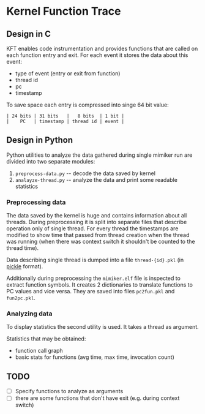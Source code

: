 # Kernel Function Trace


## Design in C

KFT enables code instrumentation and provides functions that are called on each function
entry and exit.
For each event it stores the data about this event:
- type of event (entry or exit from function)
- thread id
- pc
- timestamp

To save space each entry is compressed into singe 64 bit value:
```
| 24 bits | 31 bits   |   8 bits  | 1 bit |
|    PC   | timestamp | thread id | event |
```


## Design in Python

Python utilities to analyze the data gathered during single mimiker run are divided into
two separate modules:

1. `preprocess-data.py` -- decode the data saved by kernel
2. `analayze-thread.py` -- analyze the data and print some readable statistics


### Preprocessing data

The data saved by the kernel is huge and contains information about all threads.
During preprocessing it is split into separate files that describe operation only of
single thread.
For every thread the timestamps are modified to show time that passed from thread
creation when the thread was running (when there was context switch it shouldn't be
counted to the thread time).

Data describing single thread is dumped into a file `thread-{id}.pkl`
(in [pickle](https://docs.python.org/3/library/pickle.html) format).

Additionally during preprocessing the `mimiker.elf` file is inspected to extract function
symbols.
It creates 2 dictionaries to translate functions to PC values and vice versa.
They are saved into files `pc2fun.pkl` and `fun2pc.pkl`.


### Analyzing data

To display statistics the second utility is used.
It takes a thread as argument.

Statistics that may be obtained:

- function call graph
- basic stats for functions (avg time, max time, invocation count)


## TODO
- [ ] Specify functions to analyze as arguments
- [ ] there are some functions that don't have exit (e.g. during context switch)
